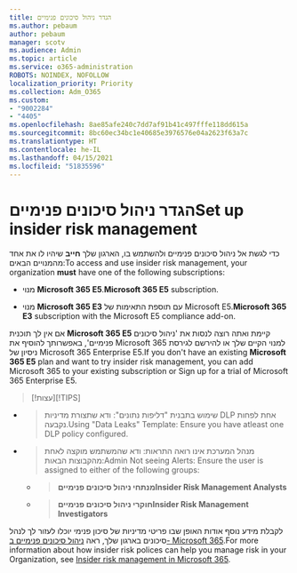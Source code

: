 ```yaml
---
title: הגדר ניהול סיכונים פנימיים
ms.author: pebaum
author: pebaum
manager: scotv
ms.audience: Admin
ms.topic: article
ms.service: o365-administration
ROBOTS: NOINDEX, NOFOLLOW
localization_priority: Priority
ms.collection: Adm_O365
ms.custom:
- "9002284"
- "4405"
ms.openlocfilehash: 8ae85afe240c7dd7af91b41c497fffe118dd615a
ms.sourcegitcommit: 8bc60ec34bc1e40685e3976576e04a2623f63a7c
ms.translationtype: HT
ms.contentlocale: he-IL
ms.lasthandoff: 04/15/2021
ms.locfileid: "51835596"
---
```

# <a name="set-up-insider-risk-management"></a><span data-ttu-id="c2c87-102">הגדר ניהול סיכונים פנימיים</span><span class="sxs-lookup"><span data-stu-id="c2c87-102">Set up insider risk management</span></span>

<span data-ttu-id="c2c87-103">כדי לגשת אל ניהול סיכונים פנימיים ולהשתמש בו, הארגון שלך **חייב** שיהיו לו את אחד מהמנויים הבאים:</span><span class="sxs-lookup"><span data-stu-id="c2c87-103">To access and use insider risk management, your organization **must** have one of the following subscriptions:</span></span>

- <span data-ttu-id="c2c87-104">מנוי **Microsoft 365 E5**.</span><span class="sxs-lookup"><span data-stu-id="c2c87-104">**Microsoft 365 E5** subscription.</span></span>

- <span data-ttu-id="c2c87-105">מנוי **Microsoft 365 E3** עם תוספת התאימות של Microsoft E5.</span><span class="sxs-lookup"><span data-stu-id="c2c87-105">**Microsoft 365 E3** subscription with the Microsoft E5 compliance add-on.</span></span>

<span data-ttu-id="c2c87-106">אם אין לך תוכנית **Microsoft 365 E5** קיימת ואתה רוצה לנסות את 'ניהול סיכונים פנימיים', באפשרותך להוסיף את Microsoft 365 למנוי הקיים שלך או להירשם לגירסת ניסיון של Microsoft 365 Enterprise E5.</span><span class="sxs-lookup"><span data-stu-id="c2c87-106">If you don't have an existing **Microsoft 365 E5** plan and want to try insider risk management, you can add Microsoft 365 to your existing subscription or Sign up for a trial of Microsoft 365 Enterprise E5.</span></span>

> <span data-ttu-id="c2c87-107">[!עצות]</span><span class="sxs-lookup"><span data-stu-id="c2c87-107">[!TIPS]</span></span>
- > <span data-ttu-id="c2c87-108">שימוש בתבנית "דליפות נתונים": ודא שתצורת מדיניות DLP אחת לפחות נקבעה.</span><span class="sxs-lookup"><span data-stu-id="c2c87-108">Using "Data Leaks" Template: Ensure you have atleast one DLP policy configured.</span></span>
- > <span data-ttu-id="c2c87-109">מנהל המערכת אינו רואה התראות: ודא שהמשתמש מוקצה לאחת מהקבוצות הבאות:</span><span class="sxs-lookup"><span data-stu-id="c2c87-109">Admin Not seeing Alerts: Ensure the user is assigned to either of the following groups:</span></span>
    - ><span data-ttu-id="c2c87-110">**מנתחי ניהול סיכונים פנימיים**</span><span class="sxs-lookup"><span data-stu-id="c2c87-110">**Insider Risk Management Analysts**</span></span>
    - ><span data-ttu-id="c2c87-111">**חוקרי ניהול סיכונים פנימיים**</span><span class="sxs-lookup"><span data-stu-id="c2c87-111">**Insider Risk Management Investigators**</span></span>

<span data-ttu-id="c2c87-112">לקבלת מידע נוסף אודות האופן שבו פריטי מדיניות של סיכון פנימי יוכלו לעזור לך לנהל סיכונים בארגון שלך, ראה [ניהול סיכונים פנימיים ב- Microsoft 365](https://go.microsoft.com/fwlink/?linkid=2123907).</span><span class="sxs-lookup"><span data-stu-id="c2c87-112">For more information about how insider risk polices can help you manage risk in your Organization, see [Insider risk management in Microsoft 365](https://go.microsoft.com/fwlink/?linkid=2123907).</span></span>
